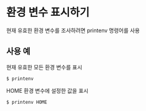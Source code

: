 # 환경 변수 표시하기
현재 유효한 환경 변수를 조사하려면 printenv 명령어를 사용

## 사용 예
현재 유효한 모든 환경 변수를 표시
```
$ printenv
```
HOME 환경 변수에 설정한 값을 표시
```
$ printenv HOME
```